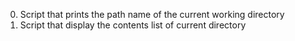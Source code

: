 0. Script that prints the path name of the current working directory
1. Script that display the contents list of current directory
